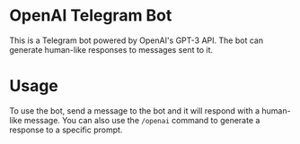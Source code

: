 # OpenAI Telegram Bot
This is a Telegram bot powered by OpenAI's GPT-3 API. The bot can generate human-like responses to messages sent to it.
# Usage
To use the bot, send a message to the bot and it will respond with a human-like message. You can also use the `/openai` command to generate a response to a specific prompt.
